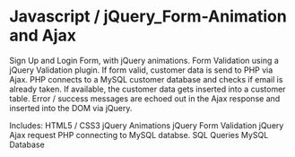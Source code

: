 # Javascript / jQuery_Form-Animation and Ajax
 
 Sign Up and Login Form, with jQuery animations.
 Form Validation using a jQuery Validation plugin.
 If form valid, customer data is send to PHP via Ajax.
 PHP connects to a MySQL customer database and checks if email is already taken. If available, the customer data gets inserted into a customer table. Error / success messages are echoed out in the Ajax response and inserted into the DOM via jQuery.
 
 Includes:
 HTML5 / CSS3
 jQuery Animations
 jQuery Form Validation
 jQuery Ajax request
 PHP connecting to MySQL databse. SQL Queries
 MySQL Database
 
